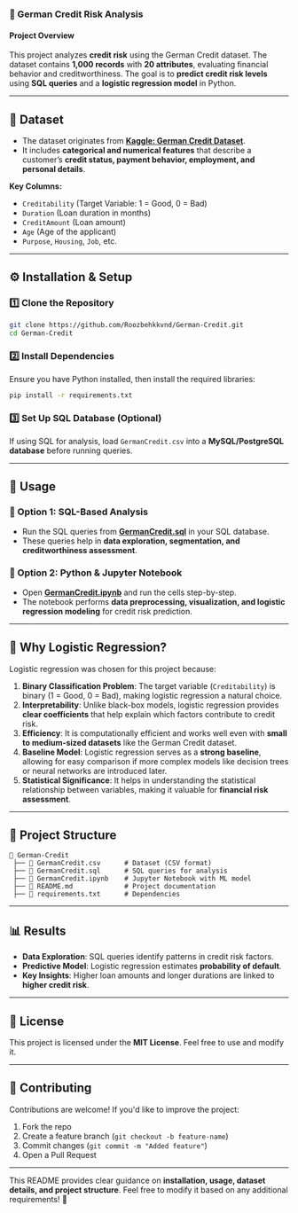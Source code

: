 ### 📌 German Credit Risk Analysis

#### **Project Overview**
This project analyzes **credit risk** using the German Credit dataset. The dataset contains **1,000 records** with **20 attributes**, evaluating financial behavior and creditworthiness. The goal is to **predict credit risk levels** using **SQL queries** and a **logistic regression model** in Python.

---

## 📂 Dataset  

- The dataset originates from **[Kaggle: German Credit Dataset](https://www.kaggle.com/datasets/uciml/german-credit)**.  
- It includes **categorical and numerical features** that describe a customer’s **credit status, payment behavior, employment, and personal details**.  

**Key Columns:**  
- `Creditability` (Target Variable: 1 = Good, 0 = Bad)  
- `Duration` (Loan duration in months)  
- `CreditAmount` (Loan amount)  
- `Age` (Age of the applicant)  
- `Purpose`, `Housing`, `Job`, etc.  

---

## ⚙️ Installation & Setup  

### 1️⃣ Clone the Repository  
```bash
git clone https://github.com/Roozbehkkvnd/German-Credit.git
cd German-Credit
```

### 2️⃣ Install Dependencies  
Ensure you have Python installed, then install the required libraries:  
```bash
pip install -r requirements.txt
```

### 3️⃣ Set Up SQL Database (Optional)  
If using SQL for analysis, load `GermanCredit.csv` into a **MySQL/PostgreSQL database** before running queries.  

---

## 🚀 Usage  

### 🔹 Option 1: SQL-Based Analysis  
- Run the SQL queries from **[GermanCredit.sql](https://github.com/Roozbehkkvnd/German-Credit/blob/main/GermanCredit.sql)** in your SQL database.  
- These queries help in **data exploration, segmentation, and creditworthiness assessment**.  

### 🔹 Option 2: Python & Jupyter Notebook  
- Open **[GermanCredit.ipynb](https://github.com/Roozbehkkvnd/German-Credit/blob/main/GermanCredit.ipynb)** and run the cells step-by-step.  
- The notebook performs **data preprocessing, visualization, and logistic regression modeling** for credit risk prediction.  

---

## 🤔 Why Logistic Regression?  

Logistic regression was chosen for this project because:  

1. **Binary Classification Problem**: The target variable (`Creditability`) is binary (1 = Good, 0 = Bad), making logistic regression a natural choice.  
2. **Interpretability**: Unlike black-box models, logistic regression provides **clear coefficients** that help explain which factors contribute to credit risk.  
3. **Efficiency**: It is computationally efficient and works well even with **small to medium-sized datasets** like the German Credit dataset.  
4. **Baseline Model**: Logistic regression serves as a **strong baseline**, allowing for easy comparison if more complex models like decision trees or neural networks are introduced later.  
5. **Statistical Significance**: It helps in understanding the statistical relationship between variables, making it valuable for **financial risk assessment**.  

---

## 📁 Project Structure  

```
📂 German-Credit
 ├── 📄 GermanCredit.csv      # Dataset (CSV format)
 ├── 📄 GermanCredit.sql      # SQL queries for analysis
 ├── 📄 GermanCredit.ipynb    # Jupyter Notebook with ML model
 ├── 📄 README.md             # Project documentation
 ├── 📄 requirements.txt      # Dependencies
```

---

## 📊 Results  

- **Data Exploration**: SQL queries identify patterns in credit risk factors.  
- **Predictive Model**: Logistic regression estimates **probability of default**.  
- **Key Insights**: Higher loan amounts and longer durations are linked to **higher credit risk**.  

---

## 📜 License  

This project is licensed under the **MIT License**. Feel free to use and modify it.  

---

## 🤝 Contributing  

Contributions are welcome! If you'd like to improve the project:  
1. Fork the repo  
2. Create a feature branch (`git checkout -b feature-name`)  
3. Commit changes (`git commit -m "Added feature"`)  
4. Open a Pull Request  

---

This README provides clear guidance on **installation, usage, dataset details, and project structure**. Feel free to modify it based on any additional requirements! 🚀


